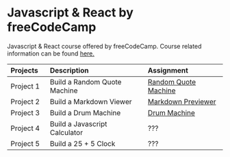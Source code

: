 # Javascript & React by freeCodeCamp
Javascript & React course offered by freeCodeCamp. Course related information can be found [here.](https://www.freecodecamp.org/learn/front-end-libraries/)

| Projects⠀ |  Description                    | Assignment |
| :---      | :---                            | :---
| Project 1 | Build a Random Quote Machine    | [Random Quote Machine](https://codepen.io/baldder/full/mdmvQQz)
| Project 2 | Build a Markdown Viewer         | [Markdown Previewer](https://8yy6x.csb.app/)
| Project 3 | Build a Drum Machine            | [Drum Machine](https://codepen.io/baldder/pen/mdwboOg)
| Project 4 | Build a Javascript Calculator   | ???
| Project 5 | Build a 25 + 5 Clock            | ???

